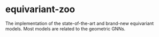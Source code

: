 # equivariant-zoo
The implementation of the state-of-the-art and brand-new equivariant models. Most models are related to the geometric GNNs.
